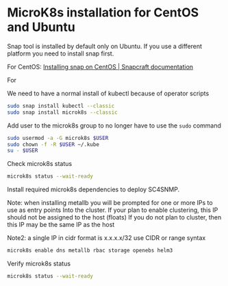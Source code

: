 # MicroK8s installation for CentOS and Ubuntu

Snap tool is installed by default only on Ubuntu. If you use a different platform you need to install snap first.

For CentOS:
[Installing snap on CentOS | Snapcraft documentation](https://snapcraft.io/docs/installing-snap-on-centos)

For 

We need to have a normal install of kubectl because of operator scripts
```bash
sudo snap install kubectl --classic
sudo snap install microk8s --classic
```

Add user to the microk8s group to no longer have to use the `sudo` command
```bash
sudo usermod -a -G microk8s $USER
sudo chown -f -R $USER ~/.kube
su - $USER
```
Check microk8s status
```bash
microk8s status --wait-ready
```
Install required microk8s dependencies to deploy SC4SNMP.

Note: when installing metallb you will be prompted for one or more IPs to use as entry points
Into the cluster. If your plan to enable clustering, this IP should not be assigned to the host (floats)
If you do not plan to cluster, then this IP may be the same IP as the host

Note2: a single IP in cidr format is x.x.x.x/32 use CIDR or range syntax
```bash
microk8s enable dns metallb rbac storage openebs helm3
```
Verify microk8s status
```bash
microk8s status --wait-ready
```